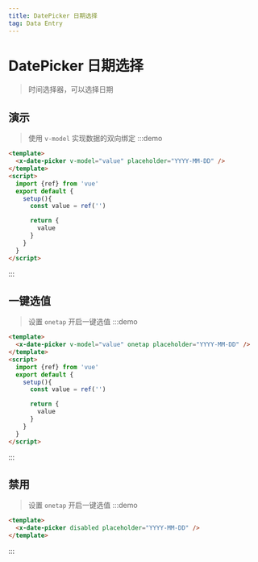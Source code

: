 ```yaml
---
title: DatePicker 日期选择
tag: Data Entry
---
```


# DatePicker 日期选择
> 时间选择器，可以选择日期

## 演示
> 使用 `v-model` 实现数据的双向绑定
:::demo
```html
<template>
  <x-date-picker v-model="value" placeholder="YYYY-MM-DD" />
</template>
<script>
  import {ref} from 'vue'
  export default {
    setup(){
      const value = ref('')

      return {
        value
      }
    }
  }
</script>
```
:::


## 一键选值
> 设置 `onetap` 开启一键选值
:::demo
```html
<template>
  <x-date-picker v-model="value" onetap placeholder="YYYY-MM-DD" />
</template>
<script>
  import {ref} from 'vue'
  export default {
    setup(){
      const value = ref('')

      return {
        value
      }
    }
  }
</script>
```
:::



## 禁用
> 设置 `onetap` 开启一键选值
:::demo
```html
<template>
  <x-date-picker disabled placeholder="YYYY-MM-DD" />
</template>
```
:::
